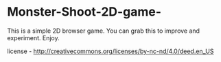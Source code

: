 
Monster-Shoot-2D-game-
======================

This is a simple 2D browser game. You can grab this to improve and experiment.
Enjoy.

license - http://creativecommons.org/licenses/by-nc-nd/4.0/deed.en_US

